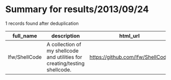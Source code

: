 
# Summary for results/2013/09/24
    
1 records found after deduplication

| full_name | description | html_url | matched_list | matched_count | pushed_at | size | stargazers_count | language | forks_count |
|---------------|----------------------------------------------------------------------------|----------------------------------|----------------|-----------------|---------------------------|--------|--------------------|------------|---------------|
| lfw/ShellCode | A collection of my shellcode and utilities for creating/testing shellcode. | https://github.com/lfw/ShellCode | ['shellcode'] | 1 | 2013-09-24 05:59:24+00:00 | 112 | 1 | Python | 1 |
